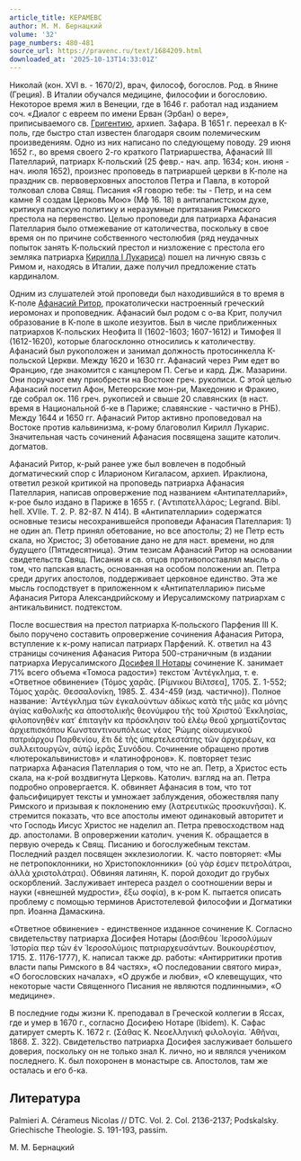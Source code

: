```yaml
---
article_title: КЕРАМЕВС
author: М. М. Бернацкий
volume: '32'
page_numbers: 480-481
source_url: https://pravenc.ru/text/1684209.html
downloaded_at: '2025-10-13T14:33:01Z'
---
```


Николай (кон. XVI в. - 1670/2), врач, философ, богослов. Род. в Янине (Греция). В Италии обучался медицине, философии и богословию. Некоторое время жил в Венеции, где в 1646 г. работал над изданием соч. «Диалог с евреем по имени Ерван (Эрбан) о вере», приписываемого св. [Григентию](https://pravenc.ru/text/Григентию.html), архиеп. Зафара. В 1651 г. переехал в К-поль, где быстро стал известен благодаря своим полемическим произведениям. Одно из них написано по следующему поводу. 29 июня 1652 г., во время своего 2-го краткого Патриаршества, Афанасий III Пателларий, патриарх К-польский (25 февр.- нач. апр. 1634; кон. июня - нач. июля 1652), произнес проповедь в патриаршей церкви в К-поле на праздник св. первоверховных апостолов Петра и Павла, в которой толковал слова Свящ. Писания «Я говорю тебе: ты - Петр, и на сем камне Я создам Церковь Мою» (Мф 16. 18) в антипапистском духе, критикуя папскую политику и неразумные притязания Римского престола на первенство. Целью проповеди для патриарха Афанасия Пателлария было отмежевание от католичества, поскольку в свое время он по причине собственного честолюбия (ряд неудачных попыток занять К-польский престол и низложение с престола его земляка патриарха [Кирилла I Лукариса](<https://pravenc.ru/text/Кирилла I Лукариса.html>)) пошел на личную связь с Римом и, находясь в Италии, даже получил предложение стать кардиналом.

Одним из слушателей этой проповеди был находившийся в то время в К-поле [Афанасий Ритор](<https://pravenc.ru/text/Афанасий Ритор.html>), прокатолически настроенный греческий иеромонах и проповедник. Афанасий был родом с о-ва Крит, получил образование в К-поле в школе иезуитов. Был в числе приближенных патриархов К-польских Неофита II (1602-1603; 1607-1612) и Тимофея II (1612-1620), которые благосклонно относились к католичеству. Афанасий был рукоположен и занимал должность протосинкелла К-польской Церкви. Между 1620 и 1630 гг. Афанасий через Рим едет во Францию, где знакомится с канцлером П. Сегье и кард. Дж. Мазарини. Они поручают ему приобрести на Востоке греч. рукописи. С этой целью Афанасий посетил Афон, Метеорcкие мон-ри, Македонию и Фракию, где собрал ок. 116 греч. рукописей и свыше 20 славянских (в наст. время в Национальной б-ке в Париже; славянские - частично в РНБ). Между 1644 и 1650 гг. Афанасий Ритор активно проповедовал на Востоке против кальвинизма, к-рому благоволил Кирилл Лукарис. Значительная часть сочинений Афанасия посвящена защите католич. догматов.

Афанасий Ритор, к-рый ранее уже был вовлечен в подобный догматический спор с Иларионом Кигаласом, архиеп. Ираклиона, ответил резкой критикой на проповедь патриарха Афанасия Пателлария, написав опровержение под названием «Антипателларий», к-рое было издано в Париже в 1655 г. (᾿Αντιπατελλάρος; Legrand. Bibl. hell. XVIIe. T. 2. P. 82-87. N 414). В «Антипателларии» содержатся основные тезисы несохранившейся проповеди Афанасия Пателлария: 1) не один ап. Петр принял обетование, но все апостолы; 2) не Петр есть скала, но Христос; 3) обетование дано не для наст. времени, но для будущего (Пятидесятница). Этим тезисам Афанасий Ритор на основании свидетельств Свящ. Писания и св. отцов противопоставлял мысль о том, что папская власть, основанная на особом положении ап. Петра среди других апостолов, поддерживает церковное единство. Эта же мысль господствует в приложенном к «Антипателларию» письме Афанасия Ритора Александрийскому и Иерусалимскому патриархам с антикальвинист. подтекстом.

После восшествия на престол патриарха К-польского Парфения III К. было поручено составить опровержение сочинения Афанасия Ритора, вступление к к-рому написал патриарх Парфений. К. ответил на 43 страницы сочинения Афанасия Ритора 500-страничным (в издании патриарха Иерусалимского [Досифея II Нотары](<https://pravenc.ru/text/ДОСИФЕЙ II НОТАРА.html>) сочинение К. занимает 71% всего объема «Томоса радости») текстом ᾿Αντέγκλημα, т. е. «Ответное обвинение» (Τόμος χαρᾶς. [Ρίμνικου Βίλτσεα], 1705. Σ. 1-552; Τόμος χαρᾶς. Θεσσαλονίκη, 1985. Σ. 434-459 (изд. частично)). Полное название: ᾿Αντέγκλημα τῶν ἐγκαλούντων ἀδίκως κατὰ τῆς μιᾶς κα μόνης ἁγίας καθολικῆς κα ἀποστολικῆς θεονύμφου τῆς τοῦ Χριστοῦ ᾿Εκκλησίας, φιλοπονηθὲν κατ᾿ ἐπιταγὴν κα πρόσκλησιν τοῦ ἐλέῳ θεοῦ χρηματίζοντας ἀρχιεπισκόπου Κωνσταντινουπόλεως νέας ῾Ρώμης οἰκουμενικοῦ πατριάρχου Παρθενίου, ἔτι δὲ τῆς ὑπερτελεστάτης τῶν ἀρχιερέων, κα συλλειτουργῶν, αὐτῷ ἱερᾶς Συνόδου. Сочинение обращено против «лютерокальвинистов» и «латинофронов». К. повторяет тезис патриарха Афанасия Пателлария о том, что не ап. Петр, а Христос есть скала, на к-рой воздвигнута Церковь. Католич. взгляд на ап. Петра подробно опровергается. К. обвиняет Афанасия в том, что тот фальсифицирует тексты и умножает заблуждения, обожествляя папу Римского и призывая к поклонению ему (λατρευτικῶς προσκυνῆσαι). К. стремится показать, что все апостолы имеют одинаковый авторитет и что Господь Иисус Христос не наделил ап. Петра превосходством над др. апостолами. В опровержении католич. учения К. обращается в первую очередь к Свящ. Писанию и богослужебным текстам. Последний раздел посвящен экклезиологии. К. часто повторяет: «Мы не петропоклонники, но Христопоклонники» (οὐ γὰρ ἐσμεν πετρολάτραι, ἀλλὰ χριστολάτραι). Обвиняя латинян, К. порой доходит до грубых оскорблений. Заслуживает интереса раздел о соотношении веры и науки («внешней мудрости», ἔξω σοφία), в к-ром К. пытается описать проблему с помощью терминов Аристотелевой философии и Догматики прп. Иоанна Дамаскина.

«Ответное обвинение» - единственное изданное сочинение К. Согласно свидетельству патриарха Досифея Нотары (Δοσιθέου ῾Ιεροσολύμων ῾Ιστορία περ τῶν ἐν ῾Ιεροσολύμοις πατριαρχευσάντων. Βουκουρέστιον, 1715. Σ. 1176-1777), К. написал также др. работы: «Антирритики против власти папы Римского в 84 частях», «О последовании святого мира», «О богословских началах», «О дружбе и любви», «О клевещущих, что некоторые части Священного Писания не являются подлинными», «О медицине».

В последние годы жизни К. преподавал в Греческой коллегии в Яссах, где и умер в 1670 г., согласно Досифею Нотаре (Ibidem). К. Сафас датирует смерть К. 1672 г. (Σάθας Κ. Νεοελληνικὴ φιλολογία. ᾿Αθῆναι, 1868. Σ. 322). Свидетельство патриарха Досифея заслуживает большего доверия, поскольку он не только знал К. лично, но и являлся учеником последнего. К. был похоронен в монастыре св. Апостолов, там же осталась и его б-ка.

## Литература

Palmieri A. Cérameus Nicolas // DTC. Vol. 2. Col. 2136-2137; Podskalsky. Griechische Theologie. S. 191-193, passim.

М. М. Бернацкий
